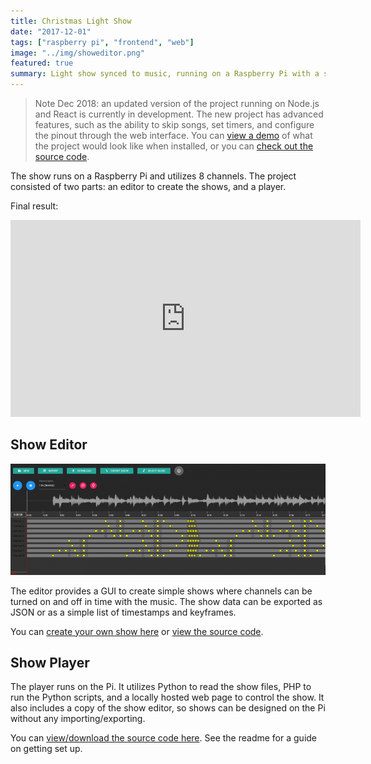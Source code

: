 ```yaml
---
title: Christmas Light Show
date: "2017-12-01"
tags: ["raspberry pi", "frontend", "web"]
image: "../img/showeditor.png"
featured: true
summary: Light show synced to music, running on a Raspberry Pi with a self-hosted web control interface and show editor
---
```


> Note Dec 2018: an updated version of the project running on Node.js and React is currently in development. The new project has advanced features, such as the ability to skip songs, set timers, and configure the pinout through the web interface. You can [view a demo](https://relaxed-austin-5bfa65.netlify.com/) of what the project would look like when installed, or you can [check out the source code](https://github.com/gregoryjjb/bethlehem).

The show runs on a Raspberry Pi and utilizes 8 channels. The project consisted of two parts: an editor to create the shows, and a player.

Final result:

<iframe width="560" height="315" style="margin-left: auto; margin-right: auto;" src="https://www.youtube.com/embed/jkk-ZqFBmM4" frameborder="0" allow="autoplay; encrypted-media" allowfullscreen></iframe>

## Show Editor

![](../img/showeditor.png)

The editor provides a GUI to create simple shows where channels can be turned on and off in time with the music. The show data can be exported as JSON or as a simple list of timestamps and keyframes.

You can [create your own show here](https://apps.gregbrisebois.com/show-editor/) or [view the source code](https://github.com/gregoryjjb/show-editor).

## Show Player

The player runs on the Pi. It utilizes Python to read the show files, PHP to run the Python scripts, and a locally hosted web page to control the show. It also includes a copy of the show editor, so shows can be designed on the Pi without any importing/exporting.

You can [view/download the source code here](https://github.com/gregoryjjb/show-server). See the readme for a guide on getting set up.